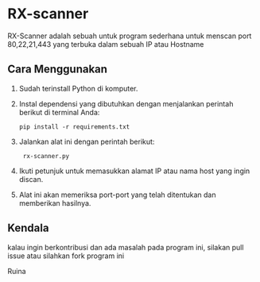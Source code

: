 # RX-scanner
RX-Scanner adalah sebuah untuk program sederhana untuk menscan port 80,22,21,443 yang terbuka dalam sebuah IP atau Hostname


## Cara Menggunakan

1. Sudah terinstall Python di komputer.

2. Instal dependensi yang dibutuhkan dengan menjalankan perintah berikut di terminal Anda:

   `pip install -r requirements.txt`

3. Jalankan alat ini dengan perintah berikut:

    ` rx-scanner.py`
  
4. Ikuti petunjuk untuk memasukkan alamat IP atau nama host yang ingin discan.

5. Alat ini akan memeriksa port-port yang telah ditentukan dan memberikan hasilnya.

## Kendala

kalau ingin berkontribusi dan ada masalah pada program ini, silakan pull issue atau silahkan fork program ini

Ruina


